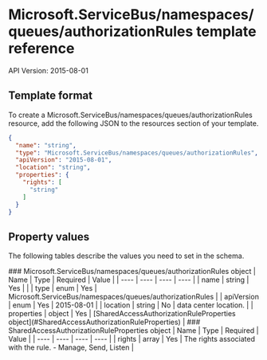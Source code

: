 # Microsoft.ServiceBus/namespaces/queues/authorizationRules template reference
API Version: 2015-08-01
## Template format

To create a Microsoft.ServiceBus/namespaces/queues/authorizationRules resource, add the following JSON to the resources section of your template.

```json
{
  "name": "string",
  "type": "Microsoft.ServiceBus/namespaces/queues/authorizationRules",
  "apiVersion": "2015-08-01",
  "location": "string",
  "properties": {
    "rights": [
      "string"
    ]
  }
}
```
## Property values

The following tables describe the values you need to set in the schema.

<a id="Microsoft.ServiceBus/namespaces/queues/authorizationRules" />
### Microsoft.ServiceBus/namespaces/queues/authorizationRules object
|  Name | Type | Required | Value |
|  ---- | ---- | ---- | ---- |
|  name | string | Yes |  |
|  type | enum | Yes | Microsoft.ServiceBus/namespaces/queues/authorizationRules |
|  apiVersion | enum | Yes | 2015-08-01 |
|  location | string | No | data center location. |
|  properties | object | Yes | [SharedAccessAuthorizationRuleProperties object](#SharedAccessAuthorizationRuleProperties) |


<a id="SharedAccessAuthorizationRuleProperties" />
### SharedAccessAuthorizationRuleProperties object
|  Name | Type | Required | Value |
|  ---- | ---- | ---- | ---- |
|  rights | array | Yes | The rights associated with the rule. - Manage, Send, Listen |


